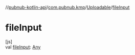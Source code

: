 //[pubnub-kotlin-api](../../../index.md)/[com.pubnub.kmp](../index.md)/[Uploadable](index.md)/[fileInput](file-input.md)

# fileInput

[js]\
val [fileInput](file-input.md): [Any](https://kotlinlang.org/api/latest/jvm/stdlib/kotlin/-any/index.html)
